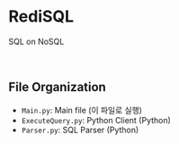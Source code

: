 # RediSQL
SQL on NoSQL

<br>

## File Organization
* `Main.py`: Main file (이 파일로 실행)
* `ExecuteQuery.py`: Python Client (Python)
* `Parser.py`: SQL Parser (Python)

